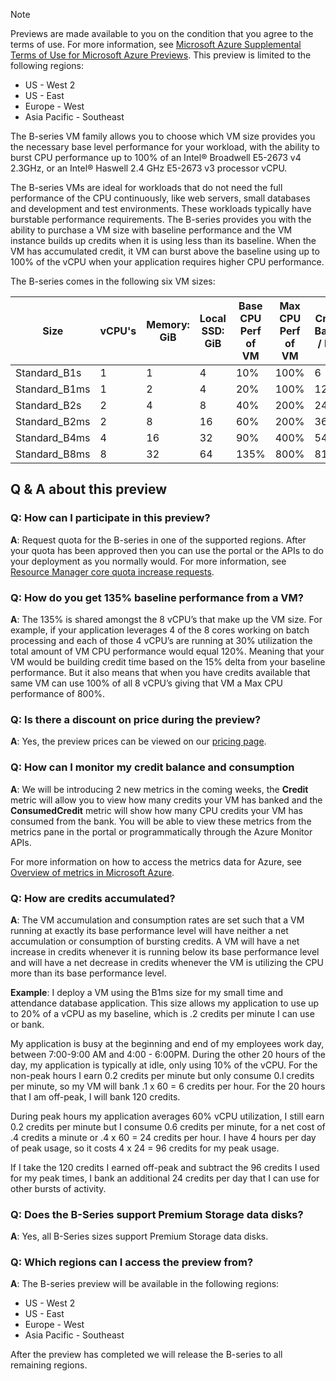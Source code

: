 
> [!NOTE] 
> Previews are made available to you on the condition that you agree to the terms of use. For more information, see [Microsoft Azure Supplemental Terms of Use for Microsoft Azure Previews](https://azure.microsoft.com/support/legal/preview-supplemental-terms/).
> This preview is limited to the following regions:
> - US - West 2
> - US - East
> - Europe - West
> - Asia Pacific - Southeast


The B-series VM family allows you to choose which VM size provides you the necessary base level performance for your workload, with the ability to burst CPU performance up to 100% of an Intel® Broadwell E5-2673 v4 2.3GHz, or an Intel® Haswell 2.4 GHz E5-2673 v3 processor vCPU.

The B-series VMs are ideal for workloads that do not need the full performance of the CPU continuously, like web servers, small databases and development and test environments. These workloads typically have burstable performance requirements. The B-series provides you with the ability to purchase a VM size with baseline performance and the VM instance builds up credits when it is using less than its baseline. When the VM has accumulated credit, it VM can burst above the baseline using up to 100% of the vCPU when your application requires higher CPU performance.

The B-series comes in the following six VM sizes:

| Size          | vCPU's | Memory: GiB | Local SSD: GiB | Base CPU Perf of VM | Max CPU Perf of VM | Credits Banked / Hour | Max Banked Credits |
|---------------|--------|-------------|----------------|--------------------------------|---------------------------|-----------------------|--------------------|
| Standard_B1s  | 1      | 1           | 4              | 10%                            | 100%                      | 6                     | 144                |
| Standard_B1ms | 1      | 2           | 4              | 20%                            | 100%                      | 12                    | 288                |
| Standard_B2s  | 2      | 4           | 8              | 40%                            | 200%                      | 24                    | 576                |
| Standard_B2ms | 2      | 8           | 16             | 60%                            | 200%                      | 36                    | 864                |
| Standard_B4ms | 4      | 16          | 32             | 90%                            | 400%                      | 54                    | 1296               |
| Standard_B8ms | 8      | 32          | 64             | 135%                           | 800%                      | 81                    | 1944               |




## <a name="q--a-about-this-preview"></a>Q & A about this preview

### <a name="q-how-can-i-participate-in-this-preview"></a>Q: How can I participate in this preview?
**A**: Request quota for the B-series in one of the supported regions.  After your quota has been approved then you can use the portal or the APIs to do your deployment as you normally would. For more information, see [Resource Manager core quota increase requests](../articles/azure-supportability/resource-manager-core-quotas-request.md).

### <a name="q-how-do-you-get-135-baseline-performance-from-a-vm"></a>Q: How do you get 135% baseline performance from a VM?
**A**: The 135% is shared amongst the 8 vCPU’s that make up the VM size. For example, if your application leverages 4 of the 8 cores working on batch processing and each of those 4 vCPU’s are running at 30% utilization the total amount of VM CPU performance would equal 120%.  Meaning that your VM would be building credit time based on the 15% delta from your baseline performance.  But it also means that when you have credits available that same VM can use 100% of all 8 vCPU’s giving that VM a Max CPU performance of 800%.

### <a name="q-is-there-a-discount-on-price-during-the-preview"></a>Q: Is there a discount on price during the preview?
**A**: Yes, the preview prices can be viewed on our [pricing page](http://aka.ms/vmsizes).

### <a name="q-how-can-i-monitor-my-credit-balance-and-consumption"></a>Q: How can I monitor my credit balance and consumption
**A**: We will be introducing 2 new metrics in the coming weeks, the **Credit** metric will allow you to view how many credits your VM has banked and the **ConsumedCredit** metric will show how many CPU credits your VM has consumed from the bank.    You will be able to view these metrics from the metrics pane in the portal or programmatically through the Azure Monitor APIs.

For more information on how to access the metrics data for Azure, see [Overview of metrics in Microsoft Azure](../articles/monitoring-and-diagnostics/monitoring-overview-metrics.md).

### <a name="q-how-are-credits-accumulated"></a>Q: How are credits accumulated?
**A**: The VM accumulation and consumption rates are set such that a VM running at exactly its base performance level will have neither a net accumulation or consumption of bursting credits.  A VM will have a net increase in credits whenever it is running below its base performance level and will have a net decrease in credits whenever the VM is utilizing the CPU more than its base performance level.

**Example**:  I deploy a VM using the B1ms size for my small time and attendance database application. This size allows my application to use up to 20% of a vCPU as my baseline, which is .2 credits per minute I can use or bank. 

My application is busy at the beginning and end of my employees work day, between 7:00-9:00 AM and 4:00 - 6:00PM. During the other 20 hours of the day, my application is typically at idle, only using 10% of the vCPU. For the non-peak hours I earn 0.2 credits per minute but only consume 0.l credits per minute, so my VM will bank .1 x 60 = 6 credits per hour.  For the 20 hours that I am off-peak, I will bank 120 credits.  

During peak hours my application averages 60% vCPU utilization, I still earn 0.2 credits per minute but I consume 0.6 credits per minute, for a net cost of .4 credits a minute or .4 x 60 = 24 credits per hour. I have 4 hours per day of peak usage, so it costs 4 x 24 = 96 credits for my peak usage.

If I take the 120 credits I earned off-peak and subtract the 96 credits I used for my peak times, I bank an additional 24 credits per day that I can use for other bursts of activity.


### <a name="q-does-the-b-series-support-premium-storage-data-disks"></a>Q: Does the B-Series support Premium Storage data disks?
**A**: Yes, all B-Series sizes support Premium Storage data disks.   
    

### <a name="q-which-regions-can-i-access-the-preview-from"></a>Q: Which regions can I access the preview from?
**A**:  The B-series preview will be available in the following regions:
- US - West 2
- US - East
- Europe - West
- Asia Pacific - Southeast

After the preview has completed we will release the B-series to all remaining regions.
    

    
